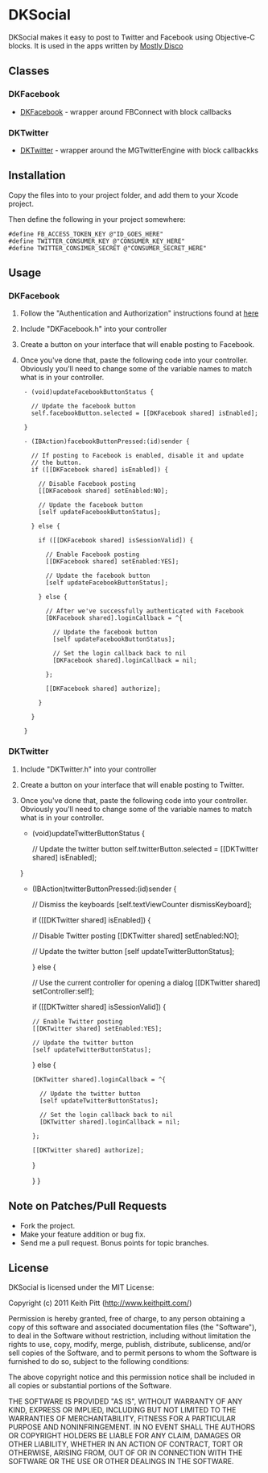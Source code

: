 # DKSocial

DKSocial makes it easy to post to Twitter and Facebook using Objective-C blocks.
It is used in the apps written by [Mostly Disco](http://www.mostlydisco.com)

## Classes

### DKFacebook

* [DKFacebook][] - wrapper around FBConnect with block callbacks

### DKTwitter

* [DKTwitter][] - wrapper around the MGTwitterEngine with block
  callbackks

## Installation

Copy the files into to your project folder, and add them to your Xcode project.

Then define the following in your project somewhere:

    #define FB_ACCESS_TOKEN_KEY @"ID_GOES_HERE"
    #define TWITTER_CONSUMER_KEY @"CONSUMER_KEY_HERE"
    #define TWITTER_CONSIMER_SECRET @"CONSUMER_SECRET_HERE"

## Usage

### DKFacebook

1. Follow the "Authentication and Authorization" instructions found at
   [here](https://github.com/facebook/facebook-ios-sdk)

2. Include "DKFacebook.h" into your controller

3. Create a button on your interface that will enable posting to Facebook.

4. Once you've done that, paste the following code into your controller.
   Obviously you'll need to change some of the variable names to match what
   is in your controller.

        - (void)updateFacebookButtonStatus {

          // Update the facebook button
          self.facebookButton.selected = [[DKFacebook shared] isEnabled];

        }

        - (IBAction)facebookButtonPressed:(id)sender {

          // If posting to Facebook is enabled, disable it and update
          // the button.
          if ([[DKFacebook shared] isEnabled]) {

            // Disable Facebook posting
            [[DKFacebook shared] setEnabled:NO];

            // Update the facebook button
            [self updateFacebookButtonStatus];

          } else {

            if ([[DKFacebook shared] isSessionValid]) {

              // Enable Facebook posting
              [[DKFacebook shared] setEnabled:YES];

              // Update the facebook button
              [self updateFacebookButtonStatus];

            } else {

              // After we've successfully authenticated with Facebook
              [DKFacebook shared].loginCallback = ^{

                // Update the facebook button
                [self updateFacebookButtonStatus];

                // Set the login callback back to nil
                [DKFacebook shared].loginCallback = nil;

              };

              [[DKFacebook shared] authorize];

            }

          }

        }

### DKTwitter

1. Include "DKTwitter.h" into your controller

2. Create a button on your interface that will enable posting to Twitter.

3. Once you've done that, paste the following code into your controller.
   Obviously you'll need to change some of the variable names to match what
   is in your controller.

    - (void)updateTwitterButtonStatus {

      // Update the twitter button
      self.twitterButton.selected = [[DKTwitter shared] isEnabled];

    }

    - (IBAction)twitterButtonPressed:(id)sender {

      // Dismiss the keyboards
      [self.textViewCounter dismissKeyboard];

      if ([[DKTwitter shared] isEnabled]) {

        // Disable Twitter posting
        [[DKTwitter shared] setEnabled:NO];

        // Update the twitter button
        [self updateTwitterButtonStatus];

      } else {

        // Use the current controller for opening a dialog
        [[DKTwitter shared] setController:self];

        if ([[DKTwitter shared] isSessionValid]) {

          // Enable Twitter posting
          [[DKTwitter shared] setEnabled:YES];

          // Update the twitter button
          [self updateTwitterButtonStatus];

        } else {

          [DKTwitter shared].loginCallback = ^{

            // Update the twitter button
            [self updateTwitterButtonStatus];

            // Set the login callback back to nil
            [DKTwitter shared].loginCallback = nil;

          };

          [[DKTwitter shared] authorize];

        }

      }
    }

## Note on Patches/Pull Requests

* Fork the project.
* Make your feature addition or bug fix.
* Send me a pull request. Bonus points for topic branches.

[DKFacebook]: https://github.com/keithpitt/DiscoKit/blob/master/DiscoKit/Classes/DKFacebook/DKFacebook.h
[DKTwitter]: https://github.com/keithpitt/DiscoKit/tree/master/DiscoKit/Classes/DKTwitter

## License

DKSocial is licensed under the MIT License:

  Copyright (c) 2011 Keith Pitt (http://www.keithpitt.com/)

  Permission is hereby granted, free of charge, to any person obtaining a copy
  of this software and associated documentation files (the "Software"), to deal
  in the Software without restriction, including without limitation the rights
  to use, copy, modify, merge, publish, distribute, sublicense, and/or sell
  copies of the Software, and to permit persons to whom the Software is
  furnished to do so, subject to the following conditions:

  The above copyright notice and this permission notice shall be included in
  all copies or substantial portions of the Software.

  THE SOFTWARE IS PROVIDED "AS IS", WITHOUT WARRANTY OF ANY KIND, EXPRESS OR
  IMPLIED, INCLUDING BUT NOT LIMITED TO THE WARRANTIES OF MERCHANTABILITY,
  FITNESS FOR A PARTICULAR PURPOSE AND NONINFRINGEMENT. IN NO EVENT SHALL THE
  AUTHORS OR COPYRIGHT HOLDERS BE LIABLE FOR ANY CLAIM, DAMAGES OR OTHER
  LIABILITY, WHETHER IN AN ACTION OF CONTRACT, TORT OR OTHERWISE, ARISING FROM,
  OUT OF OR IN CONNECTION WITH THE SOFTWARE OR THE USE OR OTHER DEALINGS IN
  THE SOFTWARE.
